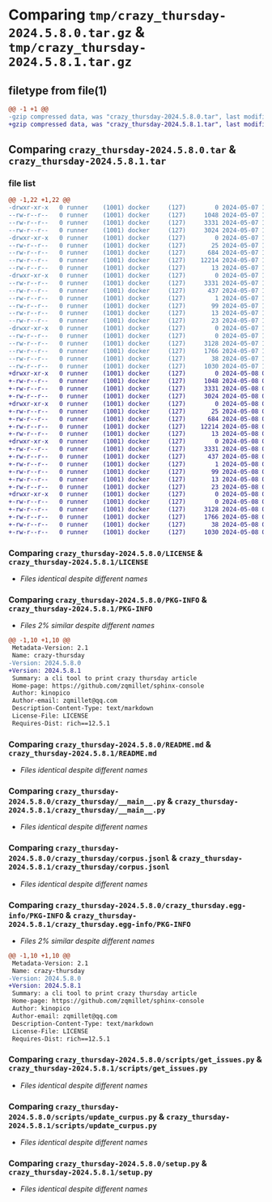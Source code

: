 # Comparing `tmp/crazy_thursday-2024.5.8.0.tar.gz` & `tmp/crazy_thursday-2024.5.8.1.tar.gz`

## filetype from file(1)

```diff
@@ -1 +1 @@
-gzip compressed data, was "crazy_thursday-2024.5.8.0.tar", last modified: Tue May  7 17:28:17 2024, max compression
+gzip compressed data, was "crazy_thursday-2024.5.8.1.tar", last modified: Wed May  8 05:26:52 2024, max compression
```

## Comparing `crazy_thursday-2024.5.8.0.tar` & `crazy_thursday-2024.5.8.1.tar`

### file list

```diff
@@ -1,22 +1,22 @@
-drwxr-xr-x   0 runner    (1001) docker     (127)        0 2024-05-07 17:28:17.218410 crazy_thursday-2024.5.8.0/
--rw-r--r--   0 runner    (1001) docker     (127)     1048 2024-05-07 17:28:08.000000 crazy_thursday-2024.5.8.0/LICENSE
--rw-r--r--   0 runner    (1001) docker     (127)     3331 2024-05-07 17:28:17.218410 crazy_thursday-2024.5.8.0/PKG-INFO
--rw-r--r--   0 runner    (1001) docker     (127)     3024 2024-05-07 17:28:08.000000 crazy_thursday-2024.5.8.0/README.md
-drwxr-xr-x   0 runner    (1001) docker     (127)        0 2024-05-07 17:28:17.218410 crazy_thursday-2024.5.8.0/crazy_thursday/
--rw-r--r--   0 runner    (1001) docker     (127)       25 2024-05-07 17:28:12.000000 crazy_thursday-2024.5.8.0/crazy_thursday/__init__.py
--rw-r--r--   0 runner    (1001) docker     (127)      684 2024-05-07 17:28:08.000000 crazy_thursday-2024.5.8.0/crazy_thursday/__main__.py
--rw-r--r--   0 runner    (1001) docker     (127)    12214 2024-05-07 17:28:11.000000 crazy_thursday-2024.5.8.0/crazy_thursday/corpus.jsonl
--rw-r--r--   0 runner    (1001) docker     (127)       13 2024-05-07 17:28:08.000000 crazy_thursday-2024.5.8.0/crazy_thursday/requirements.txt
-drwxr-xr-x   0 runner    (1001) docker     (127)        0 2024-05-07 17:28:17.218410 crazy_thursday-2024.5.8.0/crazy_thursday.egg-info/
--rw-r--r--   0 runner    (1001) docker     (127)     3331 2024-05-07 17:28:17.000000 crazy_thursday-2024.5.8.0/crazy_thursday.egg-info/PKG-INFO
--rw-r--r--   0 runner    (1001) docker     (127)      437 2024-05-07 17:28:17.000000 crazy_thursday-2024.5.8.0/crazy_thursday.egg-info/SOURCES.txt
--rw-r--r--   0 runner    (1001) docker     (127)        1 2024-05-07 17:28:17.000000 crazy_thursday-2024.5.8.0/crazy_thursday.egg-info/dependency_links.txt
--rw-r--r--   0 runner    (1001) docker     (127)       99 2024-05-07 17:28:17.000000 crazy_thursday-2024.5.8.0/crazy_thursday.egg-info/entry_points.txt
--rw-r--r--   0 runner    (1001) docker     (127)       13 2024-05-07 17:28:17.000000 crazy_thursday-2024.5.8.0/crazy_thursday.egg-info/requires.txt
--rw-r--r--   0 runner    (1001) docker     (127)       23 2024-05-07 17:28:17.000000 crazy_thursday-2024.5.8.0/crazy_thursday.egg-info/top_level.txt
-drwxr-xr-x   0 runner    (1001) docker     (127)        0 2024-05-07 17:28:17.218410 crazy_thursday-2024.5.8.0/scripts/
--rw-r--r--   0 runner    (1001) docker     (127)        0 2024-05-07 17:28:08.000000 crazy_thursday-2024.5.8.0/scripts/__init__.py
--rw-r--r--   0 runner    (1001) docker     (127)     3128 2024-05-07 17:28:08.000000 crazy_thursday-2024.5.8.0/scripts/get_issues.py
--rw-r--r--   0 runner    (1001) docker     (127)     1766 2024-05-07 17:28:08.000000 crazy_thursday-2024.5.8.0/scripts/update_curpus.py
--rw-r--r--   0 runner    (1001) docker     (127)       38 2024-05-07 17:28:17.218410 crazy_thursday-2024.5.8.0/setup.cfg
--rw-r--r--   0 runner    (1001) docker     (127)     1030 2024-05-07 17:28:08.000000 crazy_thursday-2024.5.8.0/setup.py
+drwxr-xr-x   0 runner    (1001) docker     (127)        0 2024-05-08 05:26:52.102112 crazy_thursday-2024.5.8.1/
+-rw-r--r--   0 runner    (1001) docker     (127)     1048 2024-05-08 05:26:38.000000 crazy_thursday-2024.5.8.1/LICENSE
+-rw-r--r--   0 runner    (1001) docker     (127)     3331 2024-05-08 05:26:52.102112 crazy_thursday-2024.5.8.1/PKG-INFO
+-rw-r--r--   0 runner    (1001) docker     (127)     3024 2024-05-08 05:26:38.000000 crazy_thursday-2024.5.8.1/README.md
+drwxr-xr-x   0 runner    (1001) docker     (127)        0 2024-05-08 05:26:52.102112 crazy_thursday-2024.5.8.1/crazy_thursday/
+-rw-r--r--   0 runner    (1001) docker     (127)       25 2024-05-08 05:26:46.000000 crazy_thursday-2024.5.8.1/crazy_thursday/__init__.py
+-rw-r--r--   0 runner    (1001) docker     (127)      684 2024-05-08 05:26:38.000000 crazy_thursday-2024.5.8.1/crazy_thursday/__main__.py
+-rw-r--r--   0 runner    (1001) docker     (127)    12214 2024-05-08 05:26:46.000000 crazy_thursday-2024.5.8.1/crazy_thursday/corpus.jsonl
+-rw-r--r--   0 runner    (1001) docker     (127)       13 2024-05-08 05:26:38.000000 crazy_thursday-2024.5.8.1/crazy_thursday/requirements.txt
+drwxr-xr-x   0 runner    (1001) docker     (127)        0 2024-05-08 05:26:52.102112 crazy_thursday-2024.5.8.1/crazy_thursday.egg-info/
+-rw-r--r--   0 runner    (1001) docker     (127)     3331 2024-05-08 05:26:52.000000 crazy_thursday-2024.5.8.1/crazy_thursday.egg-info/PKG-INFO
+-rw-r--r--   0 runner    (1001) docker     (127)      437 2024-05-08 05:26:52.000000 crazy_thursday-2024.5.8.1/crazy_thursday.egg-info/SOURCES.txt
+-rw-r--r--   0 runner    (1001) docker     (127)        1 2024-05-08 05:26:52.000000 crazy_thursday-2024.5.8.1/crazy_thursday.egg-info/dependency_links.txt
+-rw-r--r--   0 runner    (1001) docker     (127)       99 2024-05-08 05:26:52.000000 crazy_thursday-2024.5.8.1/crazy_thursday.egg-info/entry_points.txt
+-rw-r--r--   0 runner    (1001) docker     (127)       13 2024-05-08 05:26:52.000000 crazy_thursday-2024.5.8.1/crazy_thursday.egg-info/requires.txt
+-rw-r--r--   0 runner    (1001) docker     (127)       23 2024-05-08 05:26:52.000000 crazy_thursday-2024.5.8.1/crazy_thursday.egg-info/top_level.txt
+drwxr-xr-x   0 runner    (1001) docker     (127)        0 2024-05-08 05:26:52.102112 crazy_thursday-2024.5.8.1/scripts/
+-rw-r--r--   0 runner    (1001) docker     (127)        0 2024-05-08 05:26:38.000000 crazy_thursday-2024.5.8.1/scripts/__init__.py
+-rw-r--r--   0 runner    (1001) docker     (127)     3128 2024-05-08 05:26:38.000000 crazy_thursday-2024.5.8.1/scripts/get_issues.py
+-rw-r--r--   0 runner    (1001) docker     (127)     1766 2024-05-08 05:26:38.000000 crazy_thursday-2024.5.8.1/scripts/update_curpus.py
+-rw-r--r--   0 runner    (1001) docker     (127)       38 2024-05-08 05:26:52.102112 crazy_thursday-2024.5.8.1/setup.cfg
+-rw-r--r--   0 runner    (1001) docker     (127)     1030 2024-05-08 05:26:38.000000 crazy_thursday-2024.5.8.1/setup.py
```

### Comparing `crazy_thursday-2024.5.8.0/LICENSE` & `crazy_thursday-2024.5.8.1/LICENSE`

 * *Files identical despite different names*

### Comparing `crazy_thursday-2024.5.8.0/PKG-INFO` & `crazy_thursday-2024.5.8.1/PKG-INFO`

 * *Files 2% similar despite different names*

```diff
@@ -1,10 +1,10 @@
 Metadata-Version: 2.1
 Name: crazy-thursday
-Version: 2024.5.8.0
+Version: 2024.5.8.1
 Summary: a cli tool to print crazy thursday article
 Home-page: https://github.com/zqmillet/sphinx-console
 Author: kinopico
 Author-email: zqmillet@qq.com
 Description-Content-Type: text/markdown
 License-File: LICENSE
 Requires-Dist: rich==12.5.1
```

### Comparing `crazy_thursday-2024.5.8.0/README.md` & `crazy_thursday-2024.5.8.1/README.md`

 * *Files identical despite different names*

### Comparing `crazy_thursday-2024.5.8.0/crazy_thursday/__main__.py` & `crazy_thursday-2024.5.8.1/crazy_thursday/__main__.py`

 * *Files identical despite different names*

### Comparing `crazy_thursday-2024.5.8.0/crazy_thursday/corpus.jsonl` & `crazy_thursday-2024.5.8.1/crazy_thursday/corpus.jsonl`

 * *Files identical despite different names*

### Comparing `crazy_thursday-2024.5.8.0/crazy_thursday.egg-info/PKG-INFO` & `crazy_thursday-2024.5.8.1/crazy_thursday.egg-info/PKG-INFO`

 * *Files 2% similar despite different names*

```diff
@@ -1,10 +1,10 @@
 Metadata-Version: 2.1
 Name: crazy-thursday
-Version: 2024.5.8.0
+Version: 2024.5.8.1
 Summary: a cli tool to print crazy thursday article
 Home-page: https://github.com/zqmillet/sphinx-console
 Author: kinopico
 Author-email: zqmillet@qq.com
 Description-Content-Type: text/markdown
 License-File: LICENSE
 Requires-Dist: rich==12.5.1
```

### Comparing `crazy_thursday-2024.5.8.0/scripts/get_issues.py` & `crazy_thursday-2024.5.8.1/scripts/get_issues.py`

 * *Files identical despite different names*

### Comparing `crazy_thursday-2024.5.8.0/scripts/update_curpus.py` & `crazy_thursday-2024.5.8.1/scripts/update_curpus.py`

 * *Files identical despite different names*

### Comparing `crazy_thursday-2024.5.8.0/setup.py` & `crazy_thursday-2024.5.8.1/setup.py`

 * *Files identical despite different names*

